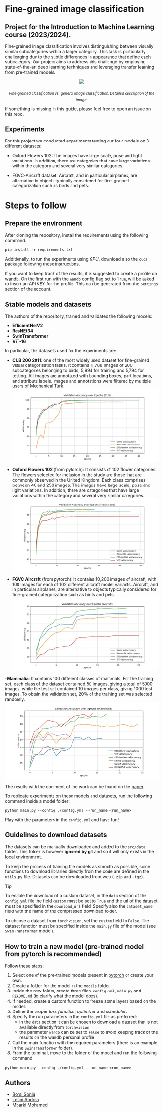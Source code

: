 # Fine-grained image classification

## Project for the Introduction to Machine Learning course (2023/2024).

Fine-grained image classification involves distinguishing between visually similar subcategories within a larger category. This task is particularly challenging due to the subtle differences in appearance that define each subcategory. Our project aims to address this challenge by employing state-of-the-art deep learning techniques and leveraging transfer learning from pre-trained models.
<br>

<p align="center">
  <img src="images/Fine-grained-classification-vs-general-image-classification.png" width="512"/>  
</p>

<p align="center">
  <sub><em>Fine-grained classification vs. general image classification. Detailed description of the image.</em></sub>
</p>


If something is missing in this guide, please feel free to open an issue on this repo.

## Experiments 
For this project we conducted experiments testing our four models on 3 different datasets:


- Oxford Flowers 102: The images have large scale, pose and light variations. In addition, there are categories that have large variations within the category and several very similar categories.

  
- FGVC-Aircraft dataset: Aircraft, and in particular airplanes, are alternative to objects typically considered for fine-grained categorization such as birds and pets.

  
# Steps to follow

## Prepare the environment

After cloning the repository, install the requirements using the following command.

```
pip install -r requirements.txt
```

Additionally, to run the experiments using _GPU_, download also the `cuda` package following these [instructions](https://pytorch.org/get-started/locally/).

If you want to keep track of the results, it is suggested to create a profile on [wandb](https://wandb.ai). On the first run with the `wandb` config flag set to `True`, will be asked to insert an API KEY for the profile. This can be generated from the `Settings` section of the account.

## Stable models and datasets

The authors of the repository, trained and validated the following models:

- **EfficientNetV2**
- **ResNEt34**
- **SwinTransformer**
- **ViT-16**

In particular, the datasets used for the experiments are:

- **CUB 200 2011**: one of the most widely used dataset for fine-grained visual categorisation tasks. It contains 11,788 images of 200 subcategories belonging to birds, 5,994 for training and 5,794 for testing. All images are annotated with bounding boxes, part locations, and attribute labels. Images and annotations were filtered by multiple users of Mechanical Turk.
![accuracy cub.jpg](https://github.com/andreleo02/deep-dream-team/blob/7b40d64b2caa0d20ed388f90ad845a18453d3956/accuracy%20cub.jpg)

- **Oxford Flowers 102** (from pytorch): It consists of 102 flower categories. The flowers selected for inclusion in the study are those that are commonly observed in the United Kingdom. Each class comprises between 40 and 258 images.  The images have large scale, pose and light variations. In addition, there are categories that have large variations within the category and several very similar categories.
![accuracy flowers.jpg](https://github.com/andreleo02/deep-dream-team/blob/7b40d64b2caa0d20ed388f90ad845a18453d3956/accuracy%20flowers.jpg)

- **FGVC Aircraft** (from pytorch): It contains 10,200 images of aircraft, with 100 images for each of 102 different aircraft model variants. Aircraft, and in particular airplanes, are alternative to objects typically considered for fine-grained categorization such as birds and pets.
![accuracy aircrafts.jpg](https://github.com/andreleo02/deep-dream-team/blob/7b40d64b2caa0d20ed388f90ad845a18453d3956/accuracy%20aircrafts.jpg)

-**Mammalia**: It contains 100 different classes of mammals. For the training set, each class of the dataset contained 50 images, giving a total of 5000 images, while the test set contained 10 images per class, giving 1000 test images. To obtain the validation set, 20\% of the training set was selected randomly.
![accuracy mammalia.jpg](https://github.com/andreleo02/deep-dream-team/blob/7b40d64b2caa0d20ed388f90ad845a18453d3956/accuracy%20mammalia.jpg)

The results with the comment of the work can be found on the [paper]().

To replicate experiments on these models and datasets, run the following command inside a model folder:

```
python main.py --config ./config.yml --run_name <run_name>
```

Play with the parameters in the `config.yml` and have fun!

## Guidelines to download datasets

The datasets can be manually downloaded and added to the `src/data` folder. This folder is however **ignored by git** and so it will only exists in the local environment.

To keep the process of training the models as smooth as possible, some functions to download libraries directly from the code are defined in the `utils.py` file. Datasets can be downloaded from web (`.zip` and `.tgz`).

> [!TIP]
> To enable the download of a custom dataset, in the `data` section of the `config.yml` file the field `custom` must be set to `True` and the url of the dataset must be specified in the `download_url` field. Specify also the `dataset_name` field with the name of the compressed download folder.

To choose a dataset from `torchvision`, set the `custom` field to `False`. The dataset function must be specified inside the `main.py` file of the model (see `SwinTransformer` model).

## How to train a new model (pre-trained model from pytorch is recommended)

Follow these steps:

1. Select one of the pre-trained models present in [pytorch](https://pytorch.org/vision/stable/models.html#classification) or create your own.
2. Create a folder for the model in the `models` folder.
3. Inside the new folder, create three files: `config.yml`, `main.py` and `README.md` (to clarify what the model does).
4. If needed, create a custom function to freeze some layers based on the model.
5. Define the proper _loss function_, _optimizer_ and _scheduler_.
6. Specify the run parameters in the `config.yml` file as preferred:
   - in the `data` section it can be chosen to download a dataset that is not available directly from `torchvision`
   - the parameter `wandb` can be set to `False` to avoid keeping track of the results on the wandb personal profile
7. Call the main function with the required parameters (there is an example in the `SwinTransformer` folder).
8. From the terminal, move to the folder of the model and run the following command

```
python main.py --config ./config.yml --run_name <run_name>
```

## Authors

- [Borsi Sonia](https://github.com/SoniaBorsi/)
- [Leoni Andrea](https://github.com/andreleo02/)
- [Mbarki Mohamed ](https://github.com/mbarki-mohamed/)
